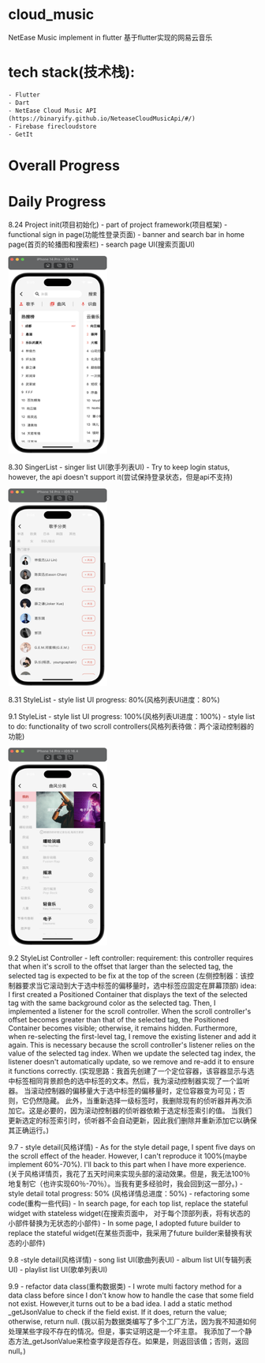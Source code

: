 # cloud_music
NetEase Music implement in flutter 基于flutter实现的网易云音乐

# tech stack(技术栈): 
    - Flutter
    - Dart
    - NetEase Cloud Music API (https://binaryify.github.io/NeteaseCloudMusicApi/#/)
    - Firebase firecloudstore
    - GetIt

# Overall Progress

# Daily Progress
8.24 Project init(项目初始化)
    - part of project framework(项目框架)
    - functional sign in page(功能性登录页面)
    - banner and search bar in home page(首页的轮播图和搜索栏)
    - search page UI(搜索页面UI)

<img height="400" src="/project_screenshot/search.png" width="200"/>

8.30 SingerList 
    - singer list UI(歌手列表UI)
    - Try to keep login status, however, the api doesn't support it(尝试保持登录状态，但是api不支持)

<img height="400" src="/project_screenshot/singerCategory.png" width="200"/>


8.31 StyleList
    - style list UI progress: 80%(风格列表UI进度：80%)

9.1 StyleList
    - style list UI progress: 100%(风格列表UI进度：100%)
    - style list to do: functionality of two scroll controllers(风格列表待做：两个滚动控制器的功能)

<img height="400" src="/project_screenshot/styleCategory.png" width="200"/>

9.2 StyleList Controller
    - left controller: 
    requirement: 
    this controller requires that when it's scroll to the offset that larger than the selected tag, 
    the selected tag is expected to be fix at the top of the screen
    (左侧控制器：该控制器要求当它滚动到大于选中标签的偏移量时，选中标签应固定在屏幕顶部)
    idea: I first created a Positioned Container that displays the text of the selected tag with the 
    same background color as the selected tag. Then, I implemented a listener for the scroll controller. 
    When the scroll controller's offset becomes greater than that of the selected tag, the Positioned 
    Container becomes visible; otherwise, it remains hidden.
    Furthermore, when re-selecting the first-level tag, I remove the existing listener and add it again. 
    This is necessary because the scroll controller's listener relies on the value of the selected tag index. 
    When we update the selected tag index, the listener doesn't automatically update, so we remove and re-add 
    it to ensure it functions correctly.
    (实现思路：我首先创建了一个定位容器，该容器显示与选中标签相同背景颜色的选中标签的文本。然后，我为滚动控制器实现了一个监听器。
    当滚动控制器的偏移量大于选中标签的偏移量时，定位容器变为可见；否则，它仍然隐藏。
    此外，当重新选择一级标签时，我删除现有的侦听器并再次添加它。这是必要的，因为滚动控制器的侦听器依赖于选定标签索引的值。
    当我们更新选定的标签索引时，侦听器不会自动更新，因此我们删除并重新添加它以确保其正确运行。)

9.7
    - style detail(风格详情)
        - As for the style detail page, I spent five days on the scroll effect of the header. However,
        I can't reproduce it 100%(maybe implement 60%-70%). I'll back to this part when I have more experience.
        (关于风格详情页，我花了五天时间来实现头部的滚动效果。但是，我无法100％地复制它（也许实现60％-70％）。当我有更多经验时，我会回到这一部分。)
        - style detail total progress: 50% (风格详情总进度：50%)
    - refactoring some code(重构一些代码)
        - In search page, for each top list, replace the stateful widget with stateless widget(在搜索页面中，
        对于每个顶部列表，将有状态的小部件替换为无状态的小部件)
        - In some page, I adopted future builder to replace the stateful widget(在某些页面中，我采用了future builder来替换有状态的小部件)

9.8 
    -style detail(风格详情)
        - song list UI(歌曲列表UI)
        - album list UI(专辑列表UI)
        - playlist list UI(歌单列表UI)

9.9
    - refactor data class(重构数据类)
      - I wrote multi factory method for a data class before since I don't know how to handle the case
        that some field not exist. However,it turns out to be a bad idea. I add a static method
        _getJsonValue to check if the field exist. If it does, return the value; otherwise, return null.
        (我以前为数据类编写了多个工厂方法，因为我不知道如何处理某些字段不存在的情况。但是，事实证明这是一个坏主意。
        我添加了一个静态方法_getJsonValue来检查字段是否存在。如果是，则返回该值；否则，返回null。)







